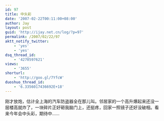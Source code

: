 ```yaml
---
id: 97
title: 中头彩
date: '2007-02-22T00:11:00+08:00'
author: Jay
layout: post
guid: 'http://ijay.net.cn/log/?p=97'
permalink: /2007/02/22/97
aktt_notify_twitter:
    - 'yes'
    - 'yes'
dsq_thread_id:
    - '4270597621'
views:
    - '3655'
shorturl:
    - 'http://goo.gl/7YfcW'
duoshuo_thread_id:
    - '6.3356017436692E+18'
---
```


刚才放炮，估计全上海的汽车防盗器全在那儿叫。邻居家的一个高升爆起来还没一层楼高就炸了，一块碎片正好砸我脑门上，还挺疼，回家一照镜子还好没破相。看来今年会中头彩，期待中……<br />
